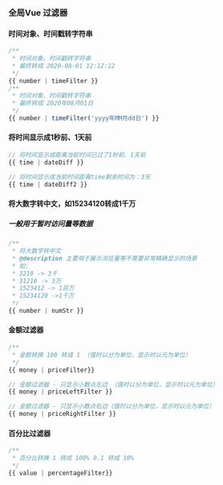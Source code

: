 ### 全局Vue 过滤器

#### 时间对象、时间戳转字符串
```js
/**
 * 时间对象、时间戳转字符串
 * 最终转成 2020-08-01 12:12:12
 */
{{ number | timeFilter }}
/**
 * 时间对象、时间戳转字符串
 * 最终转成 2020年08月01日
 */
{{ number | timeFilter('yyyy年MM月dd日') }}
```

#### 将时间显示成1秒前、1天前
```js
// 将时间显示成距离当前时间已过了1秒前、1天前
{{ time | dateDiff }}

// 将时间显示成当前时间距离time剩余时间为：3天
{{ time | dateDiff2 }}
```

#### 将大数字转中文，如15234120转成1千万
##### 一般用于暂时访问量等数据 
```js
/**
 * 将大数字转中文
 * @description 主要用于展示浏览量等不需要非常精确显示的场景
 * 如:
 * 3210 -> 3千
 * 31210 -> 3万
 * 1523412 -> 1百万
 * 15234120 ->1千万
 */
{{ number | numStr }}
```

#### 金额过滤器
```js
/**
 * 金额转换 100 转成 1 （值时以分为单位，显示时以元为单位）
 */
{{ money | priceFilter}}

// 金额过滤器 - 只显示小数点左边 （值时以分为单位，显示时以元为单位）
{{ money | priceLeftFilter }} 

// 金额过滤器 - 只显示小数点右边（值时以分为单位，显示时以元为单位）
{{ money | priceRightFilter }}
```


#### 百分比过滤器
```js
/**
 * 百分比转换 1 转成 100% 0.1 转成 10%
 */
{{ value | percentageFilter}}
```


